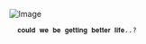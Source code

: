 
  ![Image](https://github.com/user-attachments/assets/af7af647-6143-4979-bcea-9632cac15feb)


      𝐜𝐨𝐮𝐥𝐝 𝐰𝐞 𝐛𝐞 𝐠𝐞𝐭𝐭𝐢𝐧𝐠 𝐛𝐞𝐭𝐭𝐞𝐫 𝐥𝐢𝐟𝐞..?
